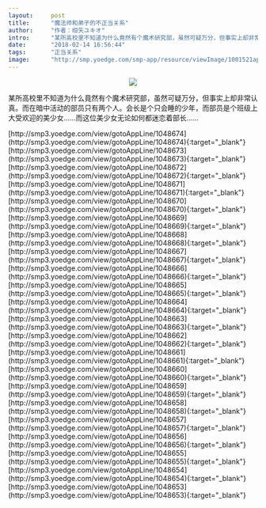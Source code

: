 ```yaml
---
layout:     post
title:      "魔法师和弟子的不正当关系"
author:     "作者：绀矢ユキオ"
intro:      "某所高校里不知道为什么竟然有个魔术研究部，虽然可疑万分，但事实上却非常认真。而在暗中活动的部员只有两个人。会长是个只会睡的少年，而部员是个班级上大受欢迎的美少女……而这位美少女无论如何都迷恋着部长……"
date:       "2018-02-14 16:56:44"
tags:       "正当关系"
image:      "http://smp.yoedge.com/smp-app/resource/viewImage/1001521appline.png"
---
```

<div style="text-align: center">
<p><img src="http://smp.yoedge.com/smp-app/resource/viewImage/1001521appline.png"/></p>
</div>
<p class="post-meta">
<span>某所高校里不知道为什么竟然有个魔术研究部，虽然可疑万分，但事实上却非常认真。而在暗中活动的部员只有两个人。会长是个只会睡的少年，而部员是个班级上大受欢迎的美少女……而这位美少女无论如何都迷恋着部长……</span>
</p>
[http://smp3.yoedge.com/view/gotoAppLine/1048674](http://smp3.yoedge.com/view/gotoAppLine/1048674){:target="_blank"}
[http://smp3.yoedge.com/view/gotoAppLine/1048673](http://smp3.yoedge.com/view/gotoAppLine/1048673){:target="_blank"}
[http://smp3.yoedge.com/view/gotoAppLine/1048672](http://smp3.yoedge.com/view/gotoAppLine/1048672){:target="_blank"}
[http://smp3.yoedge.com/view/gotoAppLine/1048671](http://smp3.yoedge.com/view/gotoAppLine/1048671){:target="_blank"}
[http://smp3.yoedge.com/view/gotoAppLine/1048670](http://smp3.yoedge.com/view/gotoAppLine/1048670){:target="_blank"}
[http://smp3.yoedge.com/view/gotoAppLine/1048669](http://smp3.yoedge.com/view/gotoAppLine/1048669){:target="_blank"}
[http://smp3.yoedge.com/view/gotoAppLine/1048668](http://smp3.yoedge.com/view/gotoAppLine/1048668){:target="_blank"}
[http://smp3.yoedge.com/view/gotoAppLine/1048667](http://smp3.yoedge.com/view/gotoAppLine/1048667){:target="_blank"}
[http://smp3.yoedge.com/view/gotoAppLine/1048666](http://smp3.yoedge.com/view/gotoAppLine/1048666){:target="_blank"}
[http://smp3.yoedge.com/view/gotoAppLine/1048665](http://smp3.yoedge.com/view/gotoAppLine/1048665){:target="_blank"}
[http://smp3.yoedge.com/view/gotoAppLine/1048664](http://smp3.yoedge.com/view/gotoAppLine/1048664){:target="_blank"}
[http://smp3.yoedge.com/view/gotoAppLine/1048663](http://smp3.yoedge.com/view/gotoAppLine/1048663){:target="_blank"}
[http://smp3.yoedge.com/view/gotoAppLine/1048662](http://smp3.yoedge.com/view/gotoAppLine/1048662){:target="_blank"}
[http://smp3.yoedge.com/view/gotoAppLine/1048661](http://smp3.yoedge.com/view/gotoAppLine/1048661){:target="_blank"}
[http://smp3.yoedge.com/view/gotoAppLine/1048660](http://smp3.yoedge.com/view/gotoAppLine/1048660){:target="_blank"}
[http://smp3.yoedge.com/view/gotoAppLine/1048659](http://smp3.yoedge.com/view/gotoAppLine/1048659){:target="_blank"}
[http://smp3.yoedge.com/view/gotoAppLine/1048658](http://smp3.yoedge.com/view/gotoAppLine/1048658){:target="_blank"}
[http://smp3.yoedge.com/view/gotoAppLine/1048657](http://smp3.yoedge.com/view/gotoAppLine/1048657){:target="_blank"}
[http://smp3.yoedge.com/view/gotoAppLine/1048656](http://smp3.yoedge.com/view/gotoAppLine/1048656){:target="_blank"}
[http://smp3.yoedge.com/view/gotoAppLine/1048655](http://smp3.yoedge.com/view/gotoAppLine/1048655){:target="_blank"}
[http://smp3.yoedge.com/view/gotoAppLine/1048654](http://smp3.yoedge.com/view/gotoAppLine/1048654){:target="_blank"}
[http://smp3.yoedge.com/view/gotoAppLine/1048653](http://smp3.yoedge.com/view/gotoAppLine/1048653){:target="_blank"}



